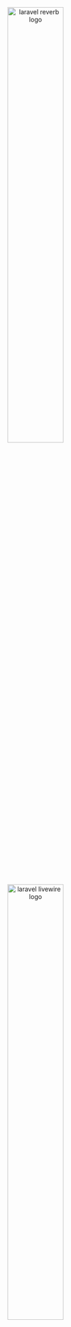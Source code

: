 <p align="center">
    <img src="https://reverb.laravel.com/socialcard.png" width="50%" alt="laravel reverb logo">
</p>
<p align="center">
    <img src="https://logowik.com/content/uploads/images/laravel-livewire4180.logowik.com.webp" width="50%" alt="laravel livewire logo">
</p>


## Introduction

Laravel Reverb is a first-party WebSocket server for Laravel applications, providing real-time communication capabilities between the client and server seamlessly.

Laravel Reverb has numerous appealing features, including:

- Speed and scalability.
- Support for thousands of simultaneous connections.
- Integration with existing Laravel broadcasting features.
- Compatibility with Laravel Echo.
- First-class integration and deployment with Laravel Forge.

- I love to start new Laravel apps with one of the starter kits that ships with login, registration, email verification, etc. In this, I’ll use Laravel JetStream with Livewire.

## Official Documentation

Documentation for Reverb can be found on the [Laravel website](https://laravel.com/docs/reverb).

## Contributing

Thank you for considering contributing to Reverb! The contribution guide can be found in the [Laravel documentation](https://laravel.com/docs/contributions).

## Code of Conduct

In order to ensure that the Laravel community is welcoming to all, please review and abide by the [Code of Conduct](https://laravel.com/docs/contributions#code-of-conduct).

## Security Vulnerabilities

Please review [our security policy](https://github.com/laravel/reverb/security/policy) on how to report security vulnerabilities.

## License

Laravel Reverb is open-sourced software licensed under the [MIT license](LICENSE.md).

## Requirements

- PHP >= 8.1
- Composer
- Node.js >= 21.6.2
- NPM >= 10.2.4
- MySQL

## installation

Step 1: Clone the Repository

Clone the repository to your local machine using Git (branch - develop)

```bash
$ git clone https://github.com/shreya-zignuts/reverb-chat-room.git
```

Step 2: Navigate to the Project Directory

Change your current directory to the project directory.

```bash
$ cd reverb-chat-room
```

Step 3: Follow the steps as for creating laravel app

- composer install
- npm install

Step 4: Install Laravel Reverb

We need to install Laravel Reverb – our WebSocket Server into the Laravel app.

```bash
$ php artisan install:broadcasting
```

Step 5: New Terminal Start Reverb Server

```bash
$ php artisan reverb:start
```

Step 6: New Terminal Run Vite 

```bash
$ npm run dev
```

Step 7: New Terminal, ensure your queue running

```bash
$ php artisan queue:listen
```

Step 8: Generate Application Key

Generate an application key.

```bash
$ php artisan key:generate
```

Step 9: Configure Database Connection

Configure your database connection in the .env file.

```make
DB_CONNECTION=mysql
DB_HOST=127.0.0.1
DB_PORT=3306
DB_DATABASE=your_database_name
DB_USERNAME=your_database_username
DB_PASSWORD=your_database_password
```

Step 10: Run Migrations and Seeders

Run database migrations and seeders to create database tables and populate them with initial data.

```bash
$ php artisan migrate --seed
```

Step 11: Start the Development Server

Start the development server to run the application.

```bash
$ php artisan serve
```

Step 12: Access the Application

Open your web browser and visit http://localhost:8000 to access the application.
